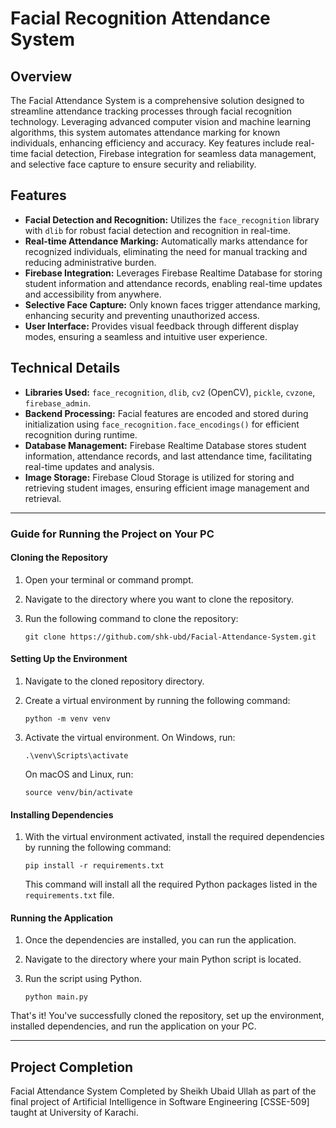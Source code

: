 # Facial Recognition Attendance System

## Overview
The Facial Attendance System is a comprehensive solution designed to streamline attendance tracking processes through facial recognition technology. Leveraging advanced computer vision and machine learning algorithms, this system automates attendance marking for known individuals, enhancing efficiency and accuracy. Key features include real-time facial detection, Firebase integration for seamless data management, and selective face capture to ensure security and reliability.

## Features
- **Facial Detection and Recognition:** Utilizes the `face_recognition` library with `dlib` for robust facial detection and recognition in real-time.
- **Real-time Attendance Marking:** Automatically marks attendance for recognized individuals, eliminating the need for manual tracking and reducing administrative burden.
- **Firebase Integration:** Leverages Firebase Realtime Database for storing student information and attendance records, enabling real-time updates and accessibility from anywhere.
- **Selective Face Capture:** Only known faces trigger attendance marking, enhancing security and preventing unauthorized access.
- **User Interface:** Provides visual feedback through different display modes, ensuring a seamless and intuitive user experience.

## Technical Details
- **Libraries Used:** `face_recognition`, `dlib`, `cv2` (OpenCV), `pickle`, `cvzone`, `firebase_admin`.
- **Backend Processing:** Facial features are encoded and stored during initialization using `face_recognition.face_encodings()` for efficient recognition during runtime.
- **Database Management:** Firebase Realtime Database stores student information, attendance records, and last attendance time, facilitating real-time updates and analysis.
- **Image Storage:** Firebase Cloud Storage is utilized for storing and retrieving student images, ensuring efficient image management and retrieval.

---
### Guide for Running the Project on Your PC

#### Cloning the Repository
1. Open your terminal or command prompt.
2. Navigate to the directory where you want to clone the repository.
3. Run the following command to clone the repository:

    ```
    git clone https://github.com/shk-ubd/Facial-Attendance-System.git
    ```

#### Setting Up the Environment
1. Navigate to the cloned repository directory.
2. Create a virtual environment by running the following command:

    ```
    python -m venv venv
    ```

3. Activate the virtual environment. On Windows, run:

    ```
    .\venv\Scripts\activate
    ```

    On macOS and Linux, run:

    ```
    source venv/bin/activate
    ```

#### Installing Dependencies
1. With the virtual environment activated, install the required dependencies by running the following command:

    ```
    pip install -r requirements.txt
    ```

    This command will install all the required Python packages listed in the `requirements.txt` file.

#### Running the Application
1. Once the dependencies are installed, you can run the application.
2. Navigate to the directory where your main Python script is located.
3. Run the script using Python.

    ```
    python main.py
    ```


That's it! You've successfully cloned the repository, set up the environment, installed dependencies, and run the application on your PC.

---

## Project Completion
Facial Attendance System Completed by Sheikh Ubaid Ullah as part of the final project of Artificial Intelligence in Software Engineering [CSSE-509] taught at University of Karachi.
